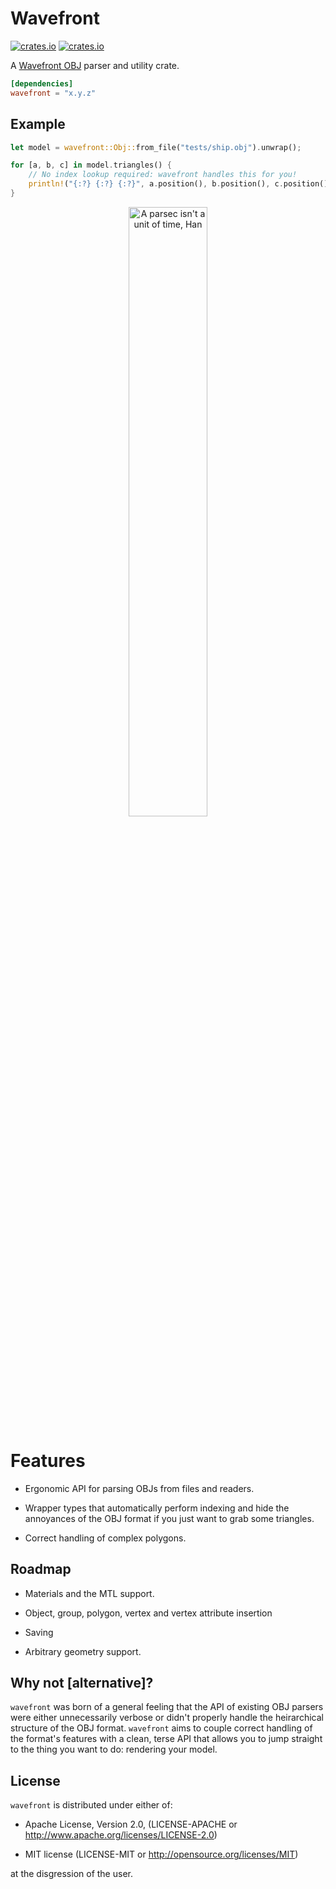 # Wavefront

[![crates.io](https://img.shields.io/crates/v/wavefront.svg)](https://crates.io/crates/wavefront)
[![crates.io](https://docs.rs/wavefront/badge.svg)](https://docs.rs/wavefront)

A [Wavefront OBJ](https://en.wikipedia.org/wiki/Wavefront_.obj_file) parser and
utility crate.

```toml
[dependencies]
wavefront = "x.y.z"
```

## Example

```rust
let model = wavefront::Obj::from_file("tests/ship.obj").unwrap();

for [a, b, c] in model.triangles() {
    // No index lookup required: wavefront handles this for you!
    println!("{:?} {:?} {:?}", a.position(), b.position(), c.position());
}
```

<center><img src="https://raw.githubusercontent.com/zesterer/wavefront/master/misc/screenshot.png" alt="A parsec isn't a unit of time, Han" width="50%" text-align="center"/></center>

# Features

- Ergonomic API for parsing OBJs from files and readers.

- Wrapper types that automatically perform indexing and hide the annoyances of
  the OBJ format if you just want to grab some triangles.

- Correct handling of complex polygons.

## Roadmap

- Materials and the MTL support.

- Object, group, polygon, vertex and vertex attribute insertion

- Saving

- Arbitrary geometry support.

## Why not [alternative]?

`wavefront` was born of a general feeling that the API of existing OBJ parsers
were either unnecessarily verbose or didn't properly handle the heirarchical
structure of the OBJ format. `wavefront` aims to couple correct handling of the
format's features with a clean, terse API that allows you to jump straight to
the thing you want to do: rendering your model.

## License

`wavefront` is distributed under either of:

- Apache License, Version 2.0, (LICENSE-APACHE or http://www.apache.org/licenses/LICENSE-2.0)

- MIT license (LICENSE-MIT or http://opensource.org/licenses/MIT)

at the disgression of the user.
